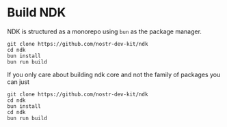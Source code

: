 # Build NDK

NDK is structured as a monorepo using `bun` as the package manager.

```
git clone https://github.com/nostr-dev-kit/ndk
cd ndk
bun install
bun run build
```

If you only care about building ndk core and not the family of packages you can just

```
git clone https://github.com/nostr-dev-kit/ndk
cd ndk
bun install
cd ndk
bun run build
```
